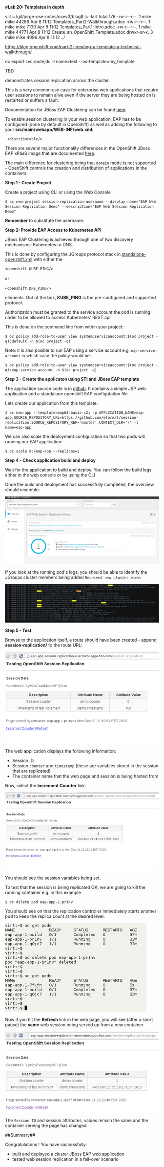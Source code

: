 #**Lab 20: Templates in depth**

virt:~/git/jorge-ose-notes/osev3/blog$ ls -lart
total 176
-rw-r--r--. 1 mike mike 44289 Apr  8 11:12 Templates_Part2-Walkthrough.adoc
-rw-r--r--. 1 mike mike  7130 Apr  8 11:12 Templates_Part1-Intro.adoc
-rw-r--r--. 1 mike mike 44771 Apr  8 11:12 Create_an_OpenShift_Template.adoc
drwxr-xr-x. 3 mike mike  4096 Apr  8 11:12 ../


https://blog.openshift.com/part-2-creating-a-template-a-technical-walkthrough/

oc export svc,route,dc -l name=test --as-template=my_template

TBD













demonstrates session replication across the cluster.

This is a very common use case for enterprise web applications that require user sessions to remain alive even if the server
they are being hosted on is restarted or suffers a fault.

Documentation for JBoss EAP Clustering can be found [here](http://www.redhat.com/en/resources/jboss-eap-6-clustering).

To enable session clustering in your web application, EAP has to be configured (done by default in OpenShift) as well as adding the
following to your **src/main/webapp/WEB-INF/web.xml**:

     <distributable/>

There are several major functionality differences in the OpenShift JBoss EAP xPaaS image that are documented
[here](https://docs.openshift.com/enterprise/3.1/using_images/xpaas_images/eap.html#comparing-the-jboss-eap-xpaas-image-to-the-regular-release-of-jboss-eap).

The main difference for clustering being that `domain` mode is not supported - OpenShift controls the creation and distribution of applications in the containers.


**Step 1 - Create Project**

Create a project using CLI or using the Web Console

    $ oc new-project session-replication-username --display-name="EAP Web Session Replication Demo" --description="EAP Web Session Replication Demo"

**Remember** to substitute the username.


**Step 2: Provide EAP Access to Kubernetes API**

JBoss EAP Clustering is achieved through one of two discovery mechanisms: Kubernetes or DNS.

This is done by configuring the JGroups protocol stack in [standalone-openshift.xml](https://github.com/eformat/session-replication/blob/master/configuration/standalone-openshift.xml)
with either the

    <openshift.KUBE_PING/>

    or

    <openshift.DNS_PING/>

elements. Out of the box, **KUBE_PING** is the pre-configured and supported protocol.

Authorization must be granted to the service account the pod is running under to be allowed to access Kubernetes' REST api.

This is done on the command line from within your project:

    $ oc policy add-role-to-user view system:serviceaccount:$(oc project -q):default -n $(oc project -q)

Note: it is also posible to run EAP using a service account e.g. `eap-service-account` in which case the policy would be:

    $ oc policy add-role-to-user view system:serviceaccount:$(oc project -q):eap-service-account -n $(oc project -q)


**Step 3 - Create the applicaton using STI and JBoss EAP template**

The application source code is in [github](https://github.com/eformat/session-replication). It contains a simple JSP web
application and a standalone openshift EAP configutaiton file.

Lets create our application from this template:

    $ oc new-app --template=eap64-basic-s2i -p APPLICATION_NAME=eap-app,SOURCE_REPOSITORY_URL=https://github.com/eformat/session-replication,SOURCE_REPOSITORY_REF='master',CONTEXT_DIR='/' -l name=eap-app

We can also scale the deployment configuration so that two pods will running our EAP application:

    $ oc scale dc/eap-app --replicas=2


**Step 4 - Check application build and deploy**

Wait for the application to build and deploy. You can follow the build logs either in the web console or by using the CLI

Once the build and deployment has successfully completed, the overview should resemble:

![image](images/session-replication-deploy.png)

If you look at the running pod's logs, you should be able to identify the JGroups cluster members being added `Received new cluster view:`

![image](images/session-replication-logs.png)


**Step 5 - Test**

Browse to the application itself, a route should have been created - append **session-replication/** to the route URL:

![image](images/session-replication-app0.png)

The web application displays the following information:

- Session ID
- Session `counter` and `timestamp` (these are variables stored in the session that are replicated)
- The container name that the web page and session is being hosted from

Now, select the **Increment Counter** link:

![image](images/session-replication-increment.png)

You should see the session variables being set.

To test that the session is being replicated OK, we are going to kill the running container e.g. in this example

    $ oc delete pod eap-app-1-pr1nv

You should see on that the replication controller immediately starts another pod to keep the replica count at the desired level:

![image](images/session-replication-kill-container.png)

Now if you hit the **Refresh** link in the web page, you will see (after a short pause) the **same** web session being served
up from a new container

![image](images/session-replication-ok.png)

The `Session ID` and session attributes, values remain the same and the container serving the page has changed.


##Summary##

Congratulations ! You have successfully:

- built and deployed a cluster JBoss EAP web application
- tested web session replication in a fail-over scenario

